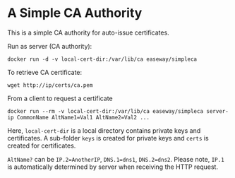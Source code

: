 # A Simple CA Authority

This is a simple CA authority for auto-issue certificates.

Run as server (CA authority):

```
docker run -d -v local-cert-dir:/var/lib/ca easeway/simpleca
```

To retrieve CA certificate:

```
wget http://ip/certs/ca.pem
```

From a client to request a certificate

```
docker run --rm -v local-cert-dir:/var/lib/ca easeway/simpleca server-ip CommonName AltName1=Val1 AltName2=Val2 ...
```

Here, `local-cert-dir` is a local directory contains private keys and certificates.
A sub-folder `keys` is created for private keys and `certs` is created for certificates.

`AltName?` can be `IP.2=AnotherIP`, `DNS.1=dns1`, `DNS.2=dns2`.
Please note, `IP.1` is automatically determined by server when receiving the HTTP request.
